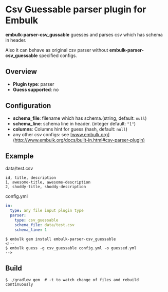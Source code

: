 # Csv Guessable parser plugin for Embulk
**embulk-parser-csv_gussable** guesses and parses csv which has schema in header.

Also it can behave as original csv parser without **embulk-parser-csv_guessable** specified configs.

## Overview

* **Plugin type**: parser
* **Guess supported**: no

## Configuration

- **schema_file**: filename which has schema.(string, default: `null`)
- **schema_line**: schema line in header. (integer default: `"1"`)
- **columns**: Columns hint for guess (hash, default: `null`)
- any other csv configs: see [www.embulk.org](http://www.embulk.org/docs/built-in.html#csv-parser-plugin)

## Example
data/test.csv

```csv
id, title, description
1, awesome-title, awesome-description
2, shoddy-title, shoddy-description
```

config.yml

```yaml
in:
  type: any file input plugin type
  parser:
    type: csv_guessable
    schema_file: data/test.csv
    schema_line: 1
```

<!--
(If guess supported) you don't have to write `parser:` section in the configuration file. After writing `in:` section, you can let embulk guess `parser:` section using this command:
-->

```
$ embulk gem install embulk-parser-csv_guessable
<!--
$ embulk guess -g csv_guessable config.yml -o guessed.yml
-->
```

## Build

```
$ ./gradlew gem  # -t to watch change of files and rebuild continuously
```
